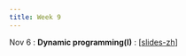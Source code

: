 ```yaml
---
title: Week 9
---
```


Nov 6
: **Dynamic programming(I)**
  :  \[[slides-zh](https://basics.sjtu.edu.cn/~yangqizhe/pdf/algo2023w/slides/AlgoLec9-handout-zh.pdf)\]



  


